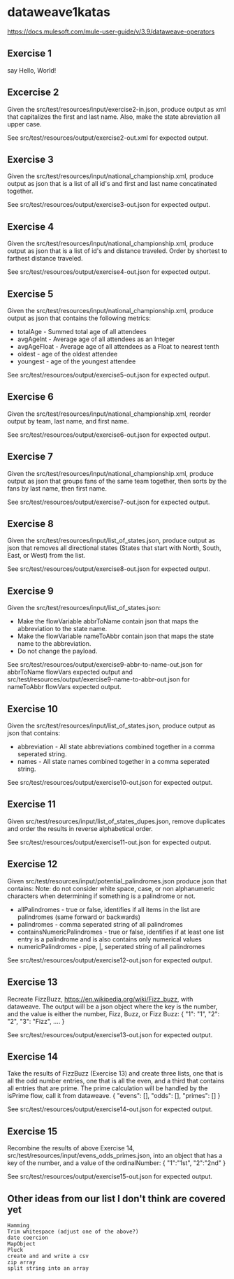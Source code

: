 # dataweave1katas
https://docs.mulesoft.com/mule-user-guide/v/3.9/dataweave-operators

## Exercise 1
say Hello, World!

## Excercise 2
Given the src/test/resources/input/exercise2-in.json, produce output as xml that capitalizes the first and last name. Also, make the state abreviation all upper case. 

See src/test/resources/output/exercise2-out.xml for expected output.

## Exercise 3
Given the src/test/resources/input/national_championship.xml, produce output as json that is a list of all id's and first and last name concatinated together. 

See src/test/resources/output/exercise3-out.json for expected output.

## Exercise 4

Given the src/test/resources/input/national_championship.xml, produce output as json that is a list of id's and distance traveled. Order by shortest to farthest distance traveled. 

See src/test/resources/output/exercise4-out.json for expected output.

## Exercise 5

Given the src/test/resources/input/national_championship.xml, produce output as json that contains the following metrics:

* totalAge - Summed total age of all attendees
* avgAgeInt - Average age of all attendees as an Integer
* avgAgeFloat - Average age of all attendees as a Float to nearest tenth
* oldest - age of the oldest attendee
* youngest - age of the youngest attendee

See src/test/resources/output/exercise5-out.json for expected output.

## Exercise 6

Given the src/test/resources/input/national_championship.xml, reorder output by team, last name, and first name.

See src/test/resources/output/exercise6-out.json for expected output.

## Exercise 7

Given the src/test/resources/input/national_championship.xml, produce output as json that groups fans of the same team together, then sorts by the fans by last name, then first name.

See src/test/resources/output/exercise7-out.json for expected output.

## Exercise 8

Given the src/test/resources/input/list_of_states.json, produce output as json that removes all directional states (States that start with North, South, East, or West) from the list.

See src/test/resources/output/exercise8-out.json for expected output.

## Exercise 9

Given the src/test/resources/input/list_of_states.json:
* Make the flowVariable abbrToName contain json that maps the abbreviation to the state name. 
* Make the flowVariable nameToAbbr contain json that maps the state name to the abbreviation.
* Do not change the payload.

See src/test/resources/output/exercise9-abbr-to-name-out.json for abbrToName flowVars expected output and src/test/resources/output/exercise9-name-to-abbr-out.json for nameToAbbr flowVars expected output.

## Exercise 10

Given the src/test/resources/input/list_of_states.json, produce output as json that contains:
* abbreviation - All state abbreviations combined together in a comma seperated string.
* names - All state names combined together in a comma seperated string.

See src/test/resources/output/exercise10-out.json for expected output.

## Exercise 11

Given src/test/resources/input/list_of_states_dupes.json, remove duplicates and order the results in reverse alphabetical order.

See src/test/resources/output/exercise11-out.json for expected output.

## Exercise 12

Given src/test/resources/input/potential_palindromes.json produce json that contains:
Note: do not consider white space, case, or non alphanumeric characters when determining if something is a palindrome or not.
* allPalindromes - true or false, identifies if all items in the list are palindromes (same forward or backwards)
* palindromes - comma seperated string of all palindromes
* containsNumericPalindromes - true or false, identifies if at least one list entry is a palindrome and is also contains only numerical values
* numericPalindromes - pipe, |, seperated string of all palindromes

See src/test/resources/output/exercise12-out.json for expected output.

## Exercise 13

Recreate FizzBuzz, https://en.wikipedia.org/wiki/Fizz_buzz, with dataweave. The output will be a json object where the key is the number, and the value is either the number, Fizz, Buzz, or Fizz Buzz:
{
	"1": "1",
	"2": "2",
	"3": "Fizz",
	....
}

See src/test/resources/output/exercise13-out.json for expected output.

## Exercise 14

Take the results of FizzBuzz (Exercise 13) and create three lists, one that is all the odd number entries, one that is all the even, and a third that contains all entries that are prime. The prime calculation will be handled by the isPrime flow, call it from dataweave.
{
	"evens": [],
	"odds": [],
	"primes": []
}

See src/test/resources/output/exercise14-out.json for expected output.

## Exercise 15

Recombine the results of above Exercise 14, src/test/resources/input/evens_odds_primes.json, into an object that has a key of the number, and a value of the ordinalNumber:
{
	"1":"1st",
	"2":"2nd"
}

See src/test/resources/output/exercise15-out.json for expected output.

## Other ideas from our list I don't think are covered yet
	Hamming
	Trim whitespace (adjust one of the above?)
	date coercion
	MapObject
	Pluck
	create and and write a csv
	zip array
	split string into an array
